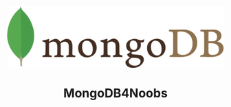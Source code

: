 <p align="center">
  <a>
    <img src="assets/mongodb.svg" alt="Logo">
  </a>
</p>

<h1 align="center">MongoDB4Noobs</h1>
